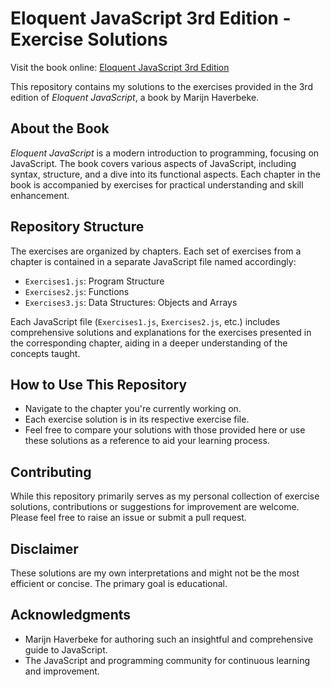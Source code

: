 # Eloquent JavaScript 3rd Edition - Exercise Solutions

Visit the book online: [Eloquent JavaScript 3rd Edition](https://eloquentjavascript.net/Eloquent_JavaScript_small.pdf)

This repository contains my solutions to the exercises provided in the 3rd edition of *Eloquent JavaScript*, a book by Marijn Haverbeke.

## About the Book

*Eloquent JavaScript* is a modern introduction to programming, focusing on JavaScript. The book covers various aspects of JavaScript, including syntax, structure, and a dive into its functional aspects. Each chapter in the book is accompanied by exercises for practical understanding and skill enhancement.

## Repository Structure

The exercises are organized by chapters. Each set of exercises from a chapter is contained in a separate JavaScript file named accordingly:

- `Exercises1.js`: Program Structure
- `Exercises2.js`: Functions
- `Exercises3.js`: Data Structures: Objects and Arrays

Each JavaScript file (`Exercises1.js`, `Exercises2.js`, etc.) includes comprehensive solutions and explanations for the exercises presented in the corresponding chapter, aiding in a deeper understanding of the concepts taught.

## How to Use This Repository

- Navigate to the chapter you're currently working on.
- Each exercise solution is in its respective exercise file.
- Feel free to compare your solutions with those provided here or use these solutions as a reference to aid your learning process.

## Contributing

While this repository primarily serves as my personal collection of exercise solutions, contributions or suggestions for improvement are welcome. Please feel free to raise an issue or submit a pull request.

## Disclaimer

These solutions are my own interpretations and might not be the most efficient or concise. The primary goal is educational.

## Acknowledgments

- Marijn Haverbeke for authoring such an insightful and comprehensive guide to JavaScript.
- The JavaScript and programming community for continuous learning and improvement.
